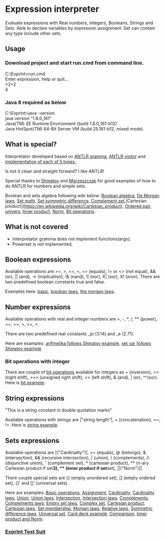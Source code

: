 # Expression interpreter

Evaluate expressions with Real numbers, Integers, Booleans, Strings and Sets. Able to declare variables by expression assignment. Set can contain any type include other sets.

## Usage

### Download project and start run.cmd from command line.
C:\ExprInt>run.cmd<br/>
Enter expression, help or quit...<br/>
\>2+2<br/>
4

### Java 8 required as below

C:\ExprInt>java -version<br/>
java version "1.8.0_161"<br/>
Java(TM) SE Runtime Environment (build 1.8.0_161-b12)<br/>
Java HotSpot(TM) 64-Bit Server VM (build 25.161-b12, mixed mode)<br/>

## What is special?

Interpretator developed based on [ANTLR gramma](https://github.com/serhioms/ExprInt/blob/master/gramma/CalcSet.g4), [ANTLR visitor](https://github.com/serhioms/ExprInt/blob/master/src/main/java/org/exprint/antlr/EvalVisitor.java) and [implementation of each of 5 types ](https://github.com/serhioms/ExprInt/tree/master/src/main/java/org/exprint/type).

Is not it clean and straight forward? I like ANTLR!

Special thanks to [Shmatov](https://github.com/shmatov/antlr4-calculator) and [Mgrzeszczak](https://github.com/mgrzeszczak/set-calculator) for good examples of how to do ANTLR for numbers and simple sets.

Boolean and sets algebra following wiki below: [Boolean algebra](https://en.wikipedia.org/wiki/Boolean_algebra), [De Morgan laws](https://en.wikipedia.org/wiki/De_Morgan%27s_laws), [Set math](https://en.wikipedia.org/wiki/Set_(mathematics)), [Set symmetric difference](https://en.wikipedia.org/wiki/Symmetric_difference), [Complement set](https://en.wikipedia.org/wiki/Complement_(set_theory)),[Cartesian product](https://en.wikipedia.org/wiki/Cartesian_product), [Ordered pair](https://en.wikipedia.org/wiki/Ordered_pair), [univers](https://en.wikipedia.org/wiki/Universe_(mathematics)), [Inner product](https://en.wikipedia.org/wiki/Inner_product_space), [Norm](https://en.wikipedia.org/wiki/Norm_(mathematics)), [Bit operations](https://www.programiz.com/java-programming/bitwise-operators). 

## What is not covered

- Interpretator gramma does not implement functions(args);
- Powerset is not implemented.

## Boolean expressions
Available operations are >=, >, <=, <, == (equals), != or <> (not equal), && (or), || (and), -> (implication), !& (nand), !| (nor), X| (xor), X! (xnor). There are two predefined boolean constants true and false.

Examples here: [basic](https://github.com/serhioms/ExprInt/blob/master/data/booleanbasic.txt), [boolean laws](https://github.com/serhioms/ExprInt/blob/master/data/booleanlaw.txt), [the morgan laws](https://github.com/serhioms/ExprInt/blob/master/data/booleanmorgan.txt).<br/>

## Number expressions
Available operations with real and integer numbers are +, -, *, /, ** (power), ==, >=, >, <=, <.<br/>

There are two predefined real constants _pi (3.14) and  _e (2.71).

Here are examples: [arifmetika follows Shmatov example](https://github.com/serhioms/ExprInt/blob/master/data/numarifmetika.txt), [set var follows Shmatov example](https://github.com/serhioms/ExprInt/blob/master/data/numsetvar.txt)

### Bit operations with integer
There are couple of [bit operations](https://www.programiz.com/java-programming/bitwise-operators) available for integers as ~ (inversion), >> (right shift), >>> (unsigned right shift), << (left shift), & (and), | (or), ^^(xor). Here is [bit example](https://github.com/serhioms/ExprInt/blob/master/data/bit.txt).

## String expressions
"This is a string constant in double quotation marks"

Available operations with strings are |"string length"|, + (concatenation), ==, !=. Here is [string example](https://github.com/serhioms/ExprInt/blob/master/data/string.txt).

## Sets expressions
Available operations are |{"Cardinality"}|, == (equals), @ (belongs), & (intersection), && (recursive intersection), | (union), \ (complements), /\ (disjunctive union), ' (complement set), * (cartesian product), ** (n-ary Cartesian product if set**3), ** (inner product if set**set), ||{"Norm"}||.<br/>

There couple special sets are {} (empty unordered set), [] (empty ordered set), {}' and []' (universal sets).

Here are examples: [Basic operations](https://github.com/serhioms/ExprInt/blob/master/data/setbasic.txt), [Assignment](https://github.com/serhioms/ExprInt/blob/master/data/setsimple.txt), [Cardinality](https://github.com/serhioms/ExprInt/blob/master/data/setcardinality.txt), [Cardinality laws](https://github.com/serhioms/ExprInt/blob/master/data/setcardinalitylaws.txt), [Union](https://github.com/serhioms/ExprInt/blob/master/data/setunion.txt), [Union laws](https://github.com/serhioms/ExprInt/blob/master/data/setunionlaws.txt), [Intersection](https://github.com/serhioms/ExprInt/blob/master/data/setintersection.txt), [Intersection laws](https://github.com/serhioms/ExprInt/blob/master/data/setintersectionlaw.txt), [Complements](https://github.com/serhioms/ExprInt/blob/master/data/setcomplements.txt), [Complements laws](https://github.com/serhioms/ExprInt/blob/master/data/setcomplementslaw.txt), [Empty set laws](https://github.com/serhioms/ExprInt/blob/master/data/setemptylaw.txt), [Complex set](https://github.com/serhioms/ExprInt/blob/master/data/setcomplex.txt), [Cartesian product](https://github.com/serhioms/ExprInt/blob/master/data/setcartesian.txt), [Cartesian laws](https://github.com/serhioms/ExprInt/blob/master/data/setcartesianlaws.txt), [Set membership](https://github.com/serhioms/ExprInt/blob/master/data/setmembershipbasic.txt), [Morgan laws](https://github.com/serhioms/ExprInt/blob/master/data/setmorgan.txt), [Relative laws](https://github.com/serhioms/ExprInt/blob/master/data/setrelativelaw.txt), [Symmetric difference laws](https://github.com/serhioms/ExprInt/blob/master/data/setsymmetricdifferencelaw.txt), [Universal set](https://github.com/serhioms/ExprInt/blob/master/data/setuniversalbasic.txt), [Card deck example](https://github.com/serhioms/ExprInt/blob/master/data/setcarddeck.txt), [Comparison](https://github.com/serhioms/ExprInt/blob/master/data/setcomparison.txt), [Inner product and Norm](https://github.com/serhioms/ExprInt/blob/master/data/vectors.txt). <br/>


### [ExprInt Test Suit](https://github.com/serhioms/ExprInt/blob/master/src/test/java/test/ExprintTest.java)
